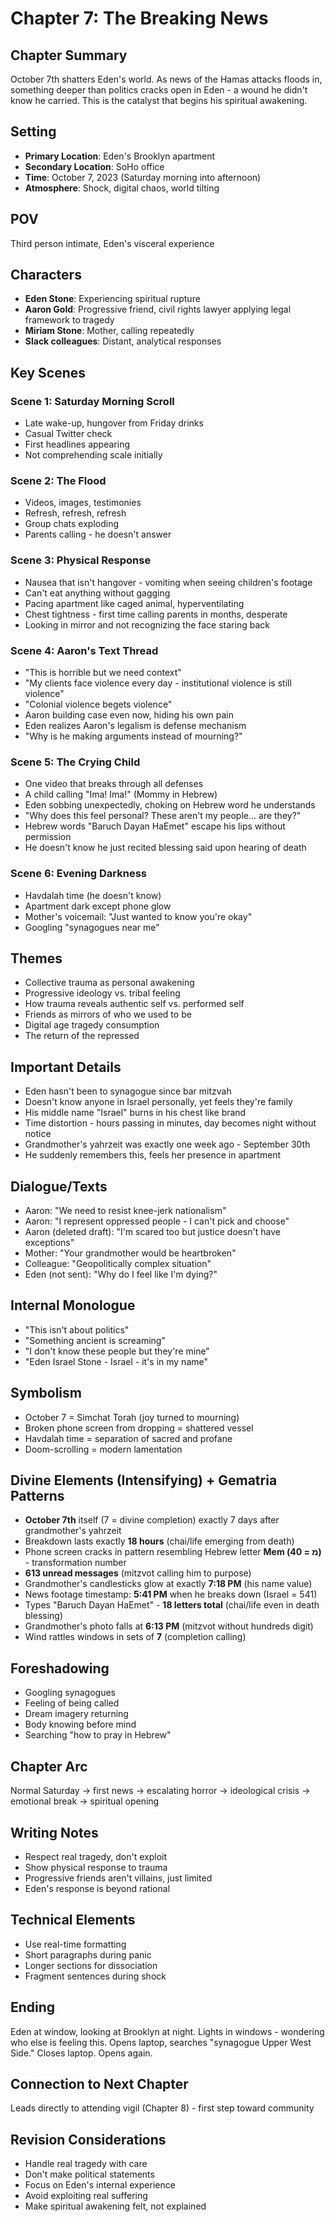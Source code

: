 # Chapter 7: The Breaking News

## Chapter Summary
October 7th shatters Eden's world. As news of the Hamas attacks floods in, something deeper than politics cracks open in Eden - a wound he didn't know he carried. This is the catalyst that begins his spiritual awakening.

## Setting
- **Primary Location**: Eden's Brooklyn apartment
- **Secondary Location**: SoHo office
- **Time**: October 7, 2023 (Saturday morning into afternoon)
- **Atmosphere**: Shock, digital chaos, world tilting

## POV
Third person intimate, Eden's visceral experience

## Characters
- **Eden Stone**: Experiencing spiritual rupture
- **Aaron Gold**: Progressive friend, civil rights lawyer applying legal framework to tragedy
- **Miriam Stone**: Mother, calling repeatedly
- **Slack colleagues**: Distant, analytical responses

## Key Scenes

### Scene 1: Saturday Morning Scroll
- Late wake-up, hungover from Friday drinks
- Casual Twitter check
- First headlines appearing
- Not comprehending scale initially

### Scene 2: The Flood
- Videos, images, testimonies
- Refresh, refresh, refresh
- Group chats exploding
- Parents calling - he doesn't answer

### Scene 3: Physical Response
- Nausea that isn't hangover - vomiting when seeing children's footage
- Can't eat anything without gagging
- Pacing apartment like caged animal, hyperventilating
- Chest tightness - first time calling parents in months, desperate
- Looking in mirror and not recognizing the face staring back

### Scene 4: Aaron's Text Thread
- "This is horrible but we need context"
- "My clients face violence every day - institutional violence is still violence"
- "Colonial violence begets violence" 
- Aaron building case even now, hiding his own pain
- Eden realizes Aaron's legalism is defense mechanism
- "Why is he making arguments instead of mourning?"

### Scene 5: The Crying Child
- One video that breaks through all defenses
- A child calling "Ima! Ima!" (Mommy in Hebrew)
- Eden sobbing unexpectedly, choking on Hebrew word he understands
- "Why does this feel personal? These aren't my people... are they?"
- Hebrew words "Baruch Dayan HaEmet" escape his lips without permission
- He doesn't know he just recited blessing said upon hearing of death

### Scene 6: Evening Darkness
- Havdalah time (he doesn't know)
- Apartment dark except phone glow
- Mother's voicemail: "Just wanted to know you're okay"
- Googling "synagogues near me"

## Themes
- Collective trauma as personal awakening
- Progressive ideology vs. tribal feeling
- How trauma reveals authentic self vs. performed self
- Friends as mirrors of who we used to be
- Digital age tragedy consumption
- The return of the repressed

## Important Details
- Eden hasn't been to synagogue since bar mitzvah
- Doesn't know anyone in Israel personally, yet feels they're family
- His middle name "Israel" burns in his chest like brand
- Time distortion - hours passing in minutes, day becomes night without notice
- Grandmother's yahrzeit was exactly one week ago - September 30th
- He suddenly remembers this, feels her presence in apartment

## Dialogue/Texts
- Aaron: "We need to resist knee-jerk nationalism"
- Aaron: "I represent oppressed people - I can't pick and choose"
- Aaron (deleted draft): "I'm scared too but justice doesn't have exceptions"
- Mother: "Your grandmother would be heartbroken"
- Colleague: "Geopolitically complex situation"
- Eden (not sent): "Why do I feel like I'm dying?"

## Internal Monologue
- "This isn't about politics"
- "Something ancient is screaming"
- "I don't know these people but they're mine"
- "Eden Israel Stone - Israel - it's in my name"

## Symbolism
- October 7 = Simchat Torah (joy turned to mourning)
- Broken phone screen from dropping = shattered vessel
- Havdalah time = separation of sacred and profane
- Doom-scrolling = modern lamentation

## Divine Elements (Intensifying) + Gematria Patterns
- **October 7th** itself (7 = divine completion) exactly 7 days after grandmother's yahrzeit
- Breakdown lasts exactly **18 hours** (chai/life emerging from death)
- Phone screen cracks in pattern resembling Hebrew letter **Mem (מ = 40)** - transformation number
- **613 unread messages** (mitzvot calling him to purpose)
- Grandmother's candlesticks glow at exactly **7:18 PM** (his name value)
- News footage timestamp: **5:41 PM** when he breaks down (Israel = 541)
- Types "Baruch Dayan HaEmet" - **18 letters total** (chai/life even in death blessing)
- Grandmother's photo falls at **6:13 PM** (mitzvot without hundreds digit)
- Wind rattles windows in sets of **7** (completion calling)

## Foreshadowing
- Googling synagogues
- Feeling of being called
- Dream imagery returning
- Body knowing before mind
- Searching "how to pray in Hebrew"

## Chapter Arc
Normal Saturday → first news → escalating horror → ideological crisis → emotional break → spiritual opening

## Writing Notes
- Respect real tragedy, don't exploit
- Show physical response to trauma
- Progressive friends aren't villains, just limited
- Eden's response is beyond rational

## Technical Elements
- Use real-time formatting
- Short paragraphs during panic
- Longer sections for dissociation
- Fragment sentences during shock

## Ending
Eden at window, looking at Brooklyn at night. Lights in windows - wondering who else is feeling this. Opens laptop, searches "synagogue Upper West Side." Closes laptop. Opens again.

## Connection to Next Chapter
Leads directly to attending vigil (Chapter 8) - first step toward community

## Revision Considerations
- Handle real tragedy with care
- Don't make political statements
- Focus on Eden's internal experience
- Avoid exploiting real suffering
- Make spiritual awakening felt, not explained